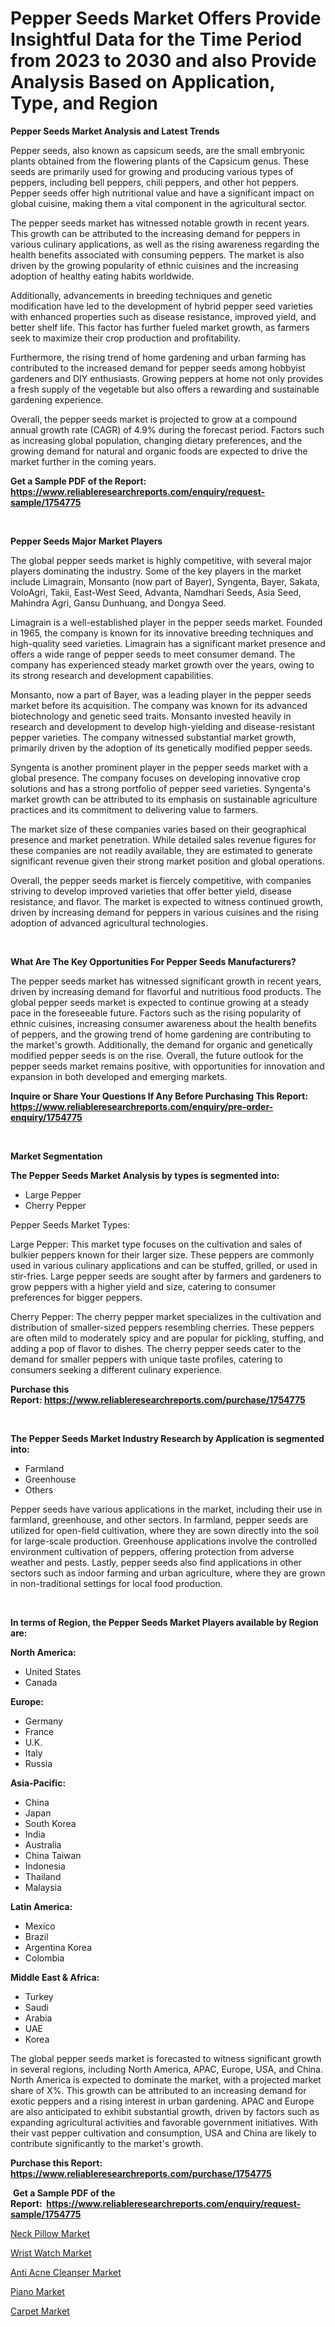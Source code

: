 <p><h1>Pepper Seeds Market Offers Provide Insightful Data for the Time Period from 2023 to 2030 and also Provide Analysis Based on Application, Type, and Region</h1></p><p><strong>Pepper Seeds Market Analysis and Latest Trends</strong></p>
<p><p>Pepper seeds, also known as capsicum seeds, are the small embryonic plants obtained from the flowering plants of the Capsicum genus. These seeds are primarily used for growing and producing various types of peppers, including bell peppers, chili peppers, and other hot peppers. Pepper seeds offer high nutritional value and have a significant impact on global cuisine, making them a vital component in the agricultural sector.</p><p>The pepper seeds market has witnessed notable growth in recent years. This growth can be attributed to the increasing demand for peppers in various culinary applications, as well as the rising awareness regarding the health benefits associated with consuming peppers. The market is also driven by the growing popularity of ethnic cuisines and the increasing adoption of healthy eating habits worldwide.</p><p>Additionally, advancements in breeding techniques and genetic modification have led to the development of hybrid pepper seed varieties with enhanced properties such as disease resistance, improved yield, and better shelf life. This factor has further fueled market growth, as farmers seek to maximize their crop production and profitability.</p><p>Furthermore, the rising trend of home gardening and urban farming has contributed to the increased demand for pepper seeds among hobbyist gardeners and DIY enthusiasts. Growing peppers at home not only provides a fresh supply of the vegetable but also offers a rewarding and sustainable gardening experience.</p><p>Overall, the pepper seeds market is projected to grow at a compound annual growth rate (CAGR) of 4.9% during the forecast period. Factors such as increasing global population, changing dietary preferences, and the growing demand for natural and organic foods are expected to drive the market further in the coming years.</p></p>
<p><strong>Get a Sample PDF of the Report:&nbsp; <a href="https://www.reliableresearchreports.com/enquiry/request-sample/1754775">https://www.reliableresearchreports.com/enquiry/request-sample/1754775</a></strong></p>
<p>&nbsp;</p>
<p><strong>Pepper Seeds Major Market Players</strong></p>
<p><p>The global pepper seeds market is highly competitive, with several major players dominating the industry. Some of the key players in the market include Limagrain, Monsanto (now part of Bayer), Syngenta, Bayer, Sakata, VoloAgri, Takii, East-West Seed, Advanta, Namdhari Seeds, Asia Seed, Mahindra Agri, Gansu Dunhuang, and Dongya Seed.</p><p>Limagrain is a well-established player in the pepper seeds market. Founded in 1965, the company is known for its innovative breeding techniques and high-quality seed varieties. Limagrain has a significant market presence and offers a wide range of pepper seeds to meet consumer demand. The company has experienced steady market growth over the years, owing to its strong research and development capabilities.</p><p>Monsanto, now a part of Bayer, was a leading player in the pepper seeds market before its acquisition. The company was known for its advanced biotechnology and genetic seed traits. Monsanto invested heavily in research and development to develop high-yielding and disease-resistant pepper varieties. The company witnessed substantial market growth, primarily driven by the adoption of its genetically modified pepper seeds.</p><p>Syngenta is another prominent player in the pepper seeds market with a global presence. The company focuses on developing innovative crop solutions and has a strong portfolio of pepper seed varieties. Syngenta's market growth can be attributed to its emphasis on sustainable agriculture practices and its commitment to delivering value to farmers.</p><p>The market size of these companies varies based on their geographical presence and market penetration. While detailed sales revenue figures for these companies are not readily available, they are estimated to generate significant revenue given their strong market position and global operations.</p><p>Overall, the pepper seeds market is fiercely competitive, with companies striving to develop improved varieties that offer better yield, disease resistance, and flavor. The market is expected to witness continued growth, driven by increasing demand for peppers in various cuisines and the rising adoption of advanced agricultural technologies.</p></p>
<p>&nbsp;</p>
<p><strong>What Are The Key Opportunities For Pepper Seeds Manufacturers?</strong></p>
<p><p>The pepper seeds market has witnessed significant growth in recent years, driven by increasing demand for flavorful and nutritious food products. The global pepper seeds market is expected to continue growing at a steady pace in the foreseeable future. Factors such as the rising popularity of ethnic cuisines, increasing consumer awareness about the health benefits of peppers, and the growing trend of home gardening are contributing to the market's growth. Additionally, the demand for organic and genetically modified pepper seeds is on the rise. Overall, the future outlook for the pepper seeds market remains positive, with opportunities for innovation and expansion in both developed and emerging markets.</p></p>
<p><strong>Inquire or Share Your Questions If Any Before Purchasing This Report: <a href="https://www.reliableresearchreports.com/enquiry/pre-order-enquiry/1754775">https://www.reliableresearchreports.com/enquiry/pre-order-enquiry/1754775</a></strong></p>
<p>&nbsp;</p>
<p><strong>Market Segmentation</strong></p>
<p><strong>The Pepper Seeds Market Analysis by types is segmented into:</strong></p>
<p><ul><li>Large Pepper</li><li>Cherry Pepper</li></ul></p>
<p><p>Pepper Seeds Market Types: </p><p>Large Pepper: This market type focuses on the cultivation and sales of bulkier peppers known for their larger size. These peppers are commonly used in various culinary applications and can be stuffed, grilled, or used in stir-fries. Large pepper seeds are sought after by farmers and gardeners to grow peppers with a higher yield and size, catering to consumer preferences for bigger peppers.</p><p>Cherry Pepper: The cherry pepper market specializes in the cultivation and distribution of smaller-sized peppers resembling cherries. These peppers are often mild to moderately spicy and are popular for pickling, stuffing, and adding a pop of flavor to dishes. The cherry pepper seeds cater to the demand for smaller peppers with unique taste profiles, catering to consumers seeking a different culinary experience.</p></p>
<p><strong>Purchase this Report:&nbsp;<a href="https://www.reliableresearchreports.com/purchase/1754775">https://www.reliableresearchreports.com/purchase/1754775</a></strong></p>
<p>&nbsp;</p>
<p><strong>The Pepper Seeds Market Industry Research by Application is segmented into:</strong></p>
<p><ul><li>Farmland</li><li>Greenhouse</li><li>Others</li></ul></p>
<p><p>Pepper seeds have various applications in the market, including their use in farmland, greenhouse, and other sectors. In farmland, pepper seeds are utilized for open-field cultivation, where they are sown directly into the soil for large-scale production. Greenhouse applications involve the controlled environment cultivation of peppers, offering protection from adverse weather and pests. Lastly, pepper seeds also find applications in other sectors such as indoor farming and urban agriculture, where they are grown in non-traditional settings for local food production.</p></p>
<p>&nbsp;</p>
<p><strong>In terms of Region, the Pepper Seeds Market Players available by Region are:</strong></p>
<p>
    <p> <strong> North America: </strong>
        <ul>
            <li>United States</li>
            <li>Canada</li>
        </ul>
        </p> 
    <p> <strong> Europe: </strong>
        <ul>
            <li>Germany</li>
            <li>France</li>
            <li>U.K.</li>
            <li>Italy</li>
            <li>Russia</li>
        </ul>
        </p> 
    <p> <strong> Asia-Pacific: </strong>
        <ul>
            <li>China</li>
            <li>Japan</li>
            <li>South Korea</li>
            <li>India</li>
            <li>Australia</li>
            <li>China Taiwan</li>
            <li>Indonesia</li>
            <li>Thailand</li>
            <li>Malaysia</li>
        </ul>
        </p> 
    <p> <strong> Latin America: </strong>
        <ul>
            <li>Mexico</li>
            <li>Brazil</li>
            <li>Argentina Korea</li>
            <li>Colombia</li>
        </ul>
        </p> 
    <p> <strong> Middle East & Africa: </strong>
        <ul>
            <li>Turkey</li>
            <li>Saudi</li>
            <li>Arabia</li>
            <li>UAE</li>
            <li>Korea</li>
        </ul>
    </p>
    </p>
<p><p>The global pepper seeds market is forecasted to witness significant growth in several regions, including North America, APAC, Europe, USA, and China. North America is expected to dominate the market, with a projected market share of X%. This growth can be attributed to an increasing demand for exotic peppers and a rising interest in urban gardening. APAC and Europe are also anticipated to exhibit substantial growth, driven by factors such as expanding agricultural activities and favorable government initiatives. With their vast pepper cultivation and consumption, USA and China are likely to contribute significantly to the market's growth.</p></p>
<p><strong>Purchase this Report: <a href="https://www.reliableresearchreports.com/purchase/1754775">https://www.reliableresearchreports.com/purchase/1754775</a></strong></p>
<p>&nbsp;<strong>Get a Sample PDF of the Report:&nbsp;&nbsp;<a href="https://www.reliableresearchreports.com/enquiry/request-sample/1754775">https://www.reliableresearchreports.com/enquiry/request-sample/1754775</a></strong></p>
<p><strong></strong></p>
<p><p><a href="https://medium.com/@noelkunzei1/neck-pillow-nbsp-market-focuses-on-market-share-size-and-projected-forecast-till-2030-340e85a6eba6">Neck Pillow Market</a></p><p><a href="https://medium.com/@lorenzmayer1995/wrist-watch-market-exploring-market-share-market-trends-and-future-growth-c6cd6e61046b">Wrist Watch Market</a></p><p><a href="https://medium.com/@reganklocko456458/anti-acne-cleanser-market-size-reveals-the-best-marketing-channels-in-global-industry-6aa5cf3f4266">Anti Acne Cleanser Market</a></p><p><a href="https://medium.com/@merrittrice2023/piano-market-size-reveals-the-best-marketing-channels-in-global-industry-ccf2173057ab">Piano Market</a></p><p><a href="https://medium.com/@paulmcglynn6456/carpet-market-trends-and-market-analysis-forecasted-for-period-2023-2030-1b4fcc62bec6">Carpet Market</a></p></p>